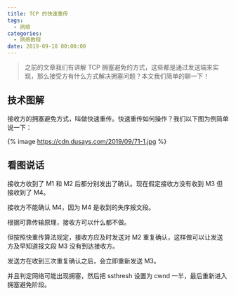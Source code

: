 ```yaml
---
title: TCP 的快速重传
tags:
  - 网络
categories:
  - 网络教程
date: 2019-09-18 00:00:00
---
```


> 之前的文章我们有讲解 TCP 拥塞避免的方式，这些都是通过发送端来实现，那么接受方有什么方式解决拥塞问题？本文我们简单的聊一下！

<!-- more -->

## 技术图解

接收方的拥塞避免方式，叫做快速重传。快速重传如何操作？我们以下图为例简单说一下：

{% image https://cdn.dusays.com/2019/09/71-1.jpg %}

## 看图说话

接收方收到了 M1 和 M2 后都分别发出了确认。现在假定接收方没有收到 M3 但接收到了 M4。

接收方不能确认 M4，因为 M4 是收到的失序报文段。

根据可靠传输原理，接收方可以什么都不做。

但按照快重传算法规定，接收方应及时发送对 M2 重复确认，这样做可以让发送方及早知道报文段 M3 没有到达接收方。

发送方在收到三次重复确认之后，会立即重新发送 M3。

并且判定网络可能出现拥塞，然后把 ssthresh 设置为 cwnd 一半，最后重新进入拥塞避免阶段。